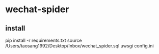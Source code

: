 # wechat-spider
## install 
pip install -r requirements.txt
source /Users/taosang1992/Desktop/Inbox/wechat_spider.sql
uwsgi config.ini
